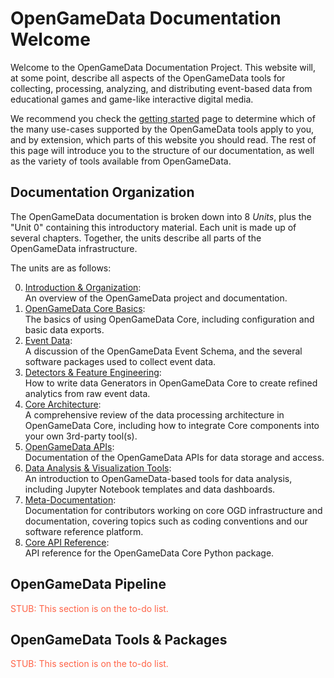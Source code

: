# OpenGameData Documentation Welcome

Welcome to the OpenGameData Documentation Project.
This website will, at some point, describe all aspects of the OpenGameData tools for collecting, processing, analyzing, and distributing event-based data from educational games and game-like interactive digital media.

We recommend you check the [getting started](./getting_started.md) page to determine which of the many use-cases supported by the OpenGameData tools apply to you, and by extension, which parts of this website you should read.
The rest of this page will introduce you to the structure of our documentation, as well as the variety of tools available from OpenGameData.

## Documentation Organization

The OpenGameData documentation is broken down into 8 *Units*, plus the "Unit 0" containing this introductory material.
Each unit is made up of several chapters.
Together, the units describe all parts of the OpenGameData infrastructure.

The units are as follows:

0. [Introduction & Organization](./index.rst):  
    An overview of the OpenGameData project and documentation.
1. [OpenGameData Core Basics](../core_basics/index.rst):  
    The basics of using OpenGameData Core, including configuration and basic data exports.
2. [Event Data](../events/index.rst):  
    A discussion of the OpenGameData Event Schema, and the several software packages used to collect event data.
3. [Detectors & Feature Engineering](../features/index.rst):  
    How to write data Generators in OpenGameData Core to create refined analytics from raw event data.
4. [Core Architecture](../core_architecture/index.rst):  
    A comprehensive review of the data processing architecture in OpenGameData Core, including how to integrate Core components into your own 3rd-party tool(s).
5. [OpenGameData APIs](../apis/index.rst):  
    Documentation of the OpenGameData APIs for data storage and access.
6. [Data Analysis & Visualization Tools](../analysis/index.rst):  
    An introduction to OpenGameData-based tools for data analysis, including Jupyter Notebook templates and data dashboards.
7. [Meta-Documentation](../meta_documentation/index.rst):  
    Documentation for contributors working on core OGD infrastructure and documentation, covering topics such as coding conventions and our software reference platform.
8. [Core API Reference](../reference/reference.rst):  
    API reference for the OpenGameData Core Python package.

## OpenGameData Pipeline

<font style="color:tomato">STUB: This section is on the to-do list.</font>

## OpenGameData Tools & Packages

<font style="color:tomato">STUB: This section is on the to-do list.</font>
